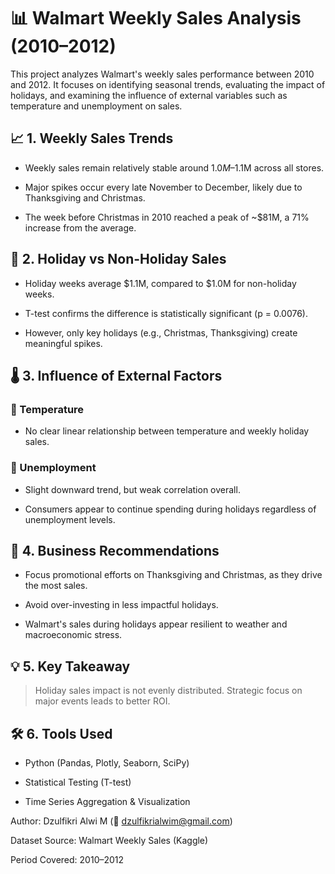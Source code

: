 # 📊 Walmart Weekly Sales Analysis (2010–2012)

This project analyzes Walmart's weekly sales performance between 2010 and 2012. It focuses on identifying seasonal trends, evaluating the impact of holidays, and examining the influence of external variables such as temperature and unemployment on sales.

## 📈 1. Weekly Sales Trends

* Weekly sales remain relatively stable around $1.0M–$1.1M across all stores.

* Major spikes occur every late November to December, likely due to Thanksgiving and Christmas.

* The week before Christmas in 2010 reached a peak of ~$81M, a 71% increase from the average.



## 🎉 2. Holiday vs Non-Holiday Sales

* Holiday weeks average $1.1M, compared to $1.0M for non-holiday weeks.

* T-test confirms the difference is statistically significant (p = 0.0076).

* However, only key holidays (e.g., Christmas, Thanksgiving) create meaningful spikes.





## 🌡️ 3. Influence of External Factors

### 🧊 Temperature

* No clear linear relationship between temperature and weekly holiday sales.



### 💼 Unemployment

* Slight downward trend, but weak correlation overall.

* Consumers appear to continue spending during holidays regardless of unemployment levels.



## 📌 4. Business Recommendations

* Focus promotional efforts on Thanksgiving and Christmas, as they drive the most sales.

* Avoid over-investing in less impactful holidays.

* Walmart's sales during holidays appear resilient to weather and macroeconomic stress.

## 💡 5. Key Takeaway

>Holiday sales impact is not evenly distributed. Strategic focus on major events leads to better ROI.

## 🛠️ 6. Tools Used

* Python (Pandas, Plotly, Seaborn, SciPy)

* Statistical Testing (T-test)

* Time Series Aggregation & Visualization

Author: Dzulfikri Alwi M (📧 dzulfikrialwim@gmail.com)

Dataset Source: Walmart Weekly Sales (Kaggle)

Period Covered: 2010–2012

